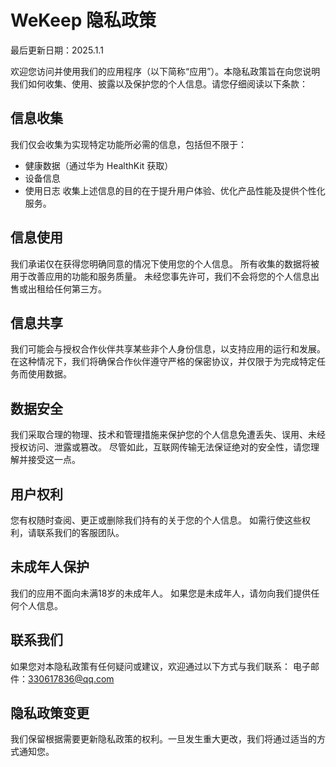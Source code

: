 # WeKeep 隐私政策
最后更新日期：2025.1.1

欢迎您访问并使用我们的应用程序（以下简称“应用”）。本隐私政策旨在向您说明我们如何收集、使用、披露以及保护您的个人信息。请您仔细阅读以下条款：

## 信息收集
我们仅会收集为实现特定功能所必需的信息，包括但不限于：
- 健康数据（通过华为 HealthKit 获取）
- 设备信息
- 使用日志
收集上述信息的目的在于提升用户体验、优化产品性能及提供个性化服务。
## 信息使用
我们承诺仅在获得您明确同意的情况下使用您的个人信息。
所有收集的数据将被用于改善应用的功能和服务质量。
未经您事先许可，我们不会将您的个人信息出售或出租给任何第三方。
## 信息共享
我们可能会与授权合作伙伴共享某些非个人身份信息，以支持应用的运行和发展。
在这种情况下，我们将确保合作伙伴遵守严格的保密协议，并仅限于为完成特定任务而使用数据。
## 数据安全
我们采取合理的物理、技术和管理措施来保护您的个人信息免遭丢失、误用、未经授权访问、泄露或篡改。
尽管如此，互联网传输无法保证绝对的安全性，请您理解并接受这一点。
## 用户权利
您有权随时查阅、更正或删除我们持有的关于您的个人信息。
如需行使这些权利，请联系我们的客服团队。
## 未成年人保护
我们的应用不面向未满18岁的未成年人。
如果您是未成年人，请勿向我们提供任何个人信息。
## 联系我们
如果您对本隐私政策有任何疑问或建议，欢迎通过以下方式与我们联系：
电子邮件：330617836@qq.com
## 隐私政策变更
我们保留根据需要更新隐私政策的权利。一旦发生重大更改，我们将通过适当的方式通知您。
